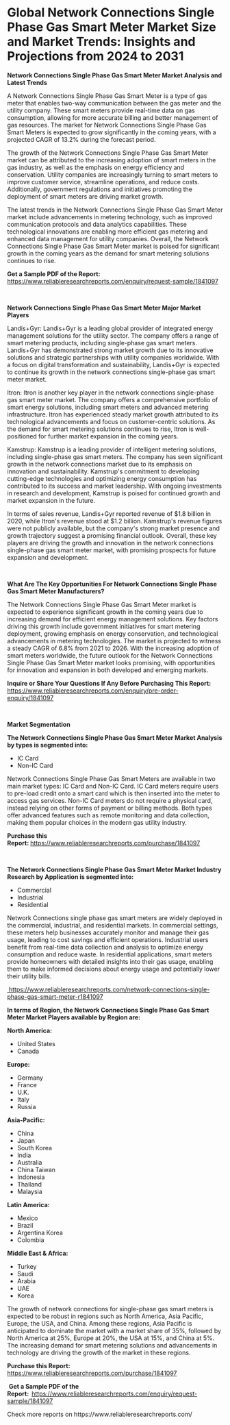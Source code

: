 <p><h1>Global Network Connections Single Phase Gas Smart Meter Market Size and Market Trends: Insights and Projections from 2024 to 2031</h1></p><p><strong>Network Connections Single Phase Gas Smart Meter Market Analysis and Latest Trends</strong></p>
<p><p>A Network Connections Single Phase Gas Smart Meter is a type of gas meter that enables two-way communication between the gas meter and the utility company. These smart meters provide real-time data on gas consumption, allowing for more accurate billing and better management of gas resources. The market for Network Connections Single Phase Gas Smart Meters is expected to grow significantly in the coming years, with a projected CAGR of 13.2% during the forecast period.</p><p>The growth of the Network Connections Single Phase Gas Smart Meter market can be attributed to the increasing adoption of smart meters in the gas industry, as well as the emphasis on energy efficiency and conservation. Utility companies are increasingly turning to smart meters to improve customer service, streamline operations, and reduce costs. Additionally, government regulations and initiatives promoting the deployment of smart meters are driving market growth.</p><p>The latest trends in the Network Connections Single Phase Gas Smart Meter market include advancements in metering technology, such as improved communication protocols and data analytics capabilities. These technological innovations are enabling more efficient gas metering and enhanced data management for utility companies. Overall, the Network Connections Single Phase Gas Smart Meter market is poised for significant growth in the coming years as the demand for smart metering solutions continues to rise.</p></p>
<p><strong>Get a Sample PDF of the Report:&nbsp;</strong> <a href="https://www.reliableresearchreports.com/enquiry/request-sample/1841097">https://www.reliableresearchreports.com/enquiry/request-sample/1841097</a></p>
<p>&nbsp;</p>
<p><strong>Network Connections Single Phase Gas Smart Meter Major Market Players</strong></p>
<p><p>Landis+Gyr: Landis+Gyr is a leading global provider of integrated energy management solutions for the utility sector. The company offers a range of smart metering products, including single-phase gas smart meters. Landis+Gyr has demonstrated strong market growth due to its innovative solutions and strategic partnerships with utility companies worldwide. With a focus on digital transformation and sustainability, Landis+Gyr is expected to continue its growth in the network connections single-phase gas smart meter market.</p><p>Itron: Itron is another key player in the network connections single-phase gas smart meter market. The company offers a comprehensive portfolio of smart energy solutions, including smart meters and advanced metering infrastructure. Itron has experienced steady market growth attributed to its technological advancements and focus on customer-centric solutions. As the demand for smart metering solutions continues to rise, Itron is well-positioned for further market expansion in the coming years.</p><p>Kamstrup: Kamstrup is a leading provider of intelligent metering solutions, including single-phase gas smart meters. The company has seen significant growth in the network connections market due to its emphasis on innovation and sustainability. Kamstrup's commitment to developing cutting-edge technologies and optimizing energy consumption has contributed to its success and market leadership. With ongoing investments in research and development, Kamstrup is poised for continued growth and market expansion in the future.</p><p>In terms of sales revenue, Landis+Gyr reported revenue of $1.8 billion in 2020, while Itron's revenue stood at $1.2 billion. Kamstrup's revenue figures were not publicly available, but the company's strong market presence and growth trajectory suggest a promising financial outlook. Overall, these key players are driving the growth and innovation in the network connections single-phase gas smart meter market, with promising prospects for future expansion and development.</p></p>
<p>&nbsp;</p>
<p><strong>What Are The Key Opportunities For Network Connections Single Phase Gas Smart Meter Manufacturers?</strong></p>
<p><p>The Network Connections Single Phase Gas Smart Meter market is expected to experience significant growth in the coming years due to increasing demand for efficient energy management solutions. Key factors driving this growth include government initiatives for smart metering deployment, growing emphasis on energy conservation, and technological advancements in metering technologies. The market is projected to witness a steady CAGR of 6.8% from 2021 to 2026. With the increasing adoption of smart meters worldwide, the future outlook for the Network Connections Single Phase Gas Smart Meter market looks promising, with opportunities for innovation and expansion in both developed and emerging markets.</p></p>
<p><strong>Inquire or Share Your Questions If Any Before Purchasing This Report:</strong> <a href="https://www.reliableresearchreports.com/enquiry/pre-order-enquiry/1841097">https://www.reliableresearchreports.com/enquiry/pre-order-enquiry/1841097</a></p>
<p>&nbsp;</p>
<p><strong>Market Segmentation</strong></p>
<p><strong>The Network Connections Single Phase Gas Smart Meter Market Analysis by types is segmented into:</strong></p>
<p><ul><li>IC Card</li><li>Non-IC Card</li></ul></p>
<p><p>Network Connections Single Phase Gas Smart Meters are available in two main market types: IC Card and Non-IC Card. IC Card meters require users to pre-load credit onto a smart card which is then inserted into the meter to access gas services. Non-IC Card meters do not require a physical card, instead relying on other forms of payment or billing methods. Both types offer advanced features such as remote monitoring and data collection, making them popular choices in the modern gas utility industry.</p></p>
<p><strong>Purchase this Report:&nbsp;</strong><a href="https://www.reliableresearchreports.com/purchase/1841097">https://www.reliableresearchreports.com/purchase/1841097</a></p>
<p>&nbsp;</p>
<p><strong>The Network Connections Single Phase Gas Smart Meter Market Industry Research by Application is segmented into:</strong></p>
<p><ul><li>Commercial</li><li>Industrial</li><li>Residential</li></ul></p>
<p><p>Network Connections single phase gas smart meters are widely deployed in the commercial, industrial, and residential markets. In commercial settings, these meters help businesses accurately monitor and manage their gas usage, leading to cost savings and efficient operations. Industrial users benefit from real-time data collection and analysis to optimize energy consumption and reduce waste. In residential applications, smart meters provide homeowners with detailed insights into their gas usage, enabling them to make informed decisions about energy usage and potentially lower their utility bills.</p></p>
<p><a href="https://www.reliableresearchreports.com/network-connections-single-phase-gas-smart-meter-r1841097">&nbsp;https://www.reliableresearchreports.com/network-connections-single-phase-gas-smart-meter-r1841097</a></p>
<p><strong>In terms of Region, the Network Connections Single Phase Gas Smart Meter Market Players available by Region are:</strong></p>
<p>
    <p> <strong> North America: </strong>
        <ul>
            <li>United States</li>
            <li>Canada</li>
        </ul>
        </p> 
    <p> <strong> Europe: </strong>
        <ul>
            <li>Germany</li>
            <li>France</li>
            <li>U.K.</li>
            <li>Italy</li>
            <li>Russia</li>
        </ul>
        </p> 
    <p> <strong> Asia-Pacific: </strong>
        <ul>
            <li>China</li>
            <li>Japan</li>
            <li>South Korea</li>
            <li>India</li>
            <li>Australia</li>
            <li>China Taiwan</li>
            <li>Indonesia</li>
            <li>Thailand</li>
            <li>Malaysia</li>
        </ul>
        </p> 
    <p> <strong> Latin America: </strong>
        <ul>
            <li>Mexico</li>
            <li>Brazil</li>
            <li>Argentina Korea</li>
            <li>Colombia</li>
        </ul>
        </p> 
    <p> <strong> Middle East & Africa: </strong>
        <ul>
            <li>Turkey</li>
            <li>Saudi</li>
            <li>Arabia</li>
            <li>UAE</li>
            <li>Korea</li>
        </ul>
    </p>
    </p>
<p><p>The growth of network connections for single-phase gas smart meters is expected to be robust in regions such as North America, Asia Pacific, Europe, the USA, and China. Among these regions, Asia Pacific is anticipated to dominate the market with a market share of 35%, followed by North America at 25%, Europe at 20%, the USA at 15%, and China at 5%. The increasing demand for smart metering solutions and advancements in technology are driving the growth of the market in these regions.</p></p>
<p><strong>Purchase this Report: </strong><a href="https://www.reliableresearchreports.com/purchase/1841097">https://www.reliableresearchreports.com/purchase/1841097</a></p>
<p>&nbsp;<strong>Get a Sample PDF of the Report:&nbsp;&nbsp;</strong><a href="https://www.reliableresearchreports.com/enquiry/request-sample/1841097">https://www.reliableresearchreports.com/enquiry/request-sample/1841097</a></p>
<p><strong></strong></p>
<p>Check more reports on https://www.reliableresearchreports.com/</p>